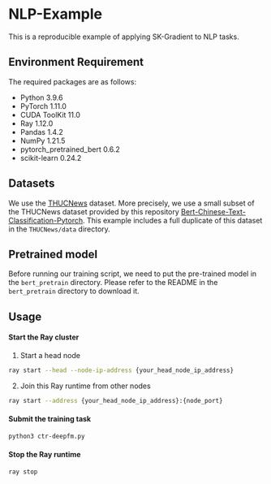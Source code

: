 # NLP-Example

This is a reproducible example of applying SK-Gradient to NLP tasks.

## Environment Requirement

The required packages are as follows:

+ Python 3.9.6
+ PyTorch 1.11.0
+ CUDA ToolKit 11.0
+ Ray 1.12.0
+ Pandas 1.4.2
+ NumPy 1.21.5 
+ pytorch_pretrained_bert 0.6.2
+ scikit-learn 0.24.2

## Datasets

We use the [THUCNews](http://thuctc.thunlp.org/) dataset. More precisely, we use a small subset of the THUCNews dataset provided by this repository [Bert-Chinese-Text-Classification-Pytorch](https://github.com/649453932/Bert-Chinese-Text-Classification-Pytorch).
This example includes a full duplicate of this dataset in the `THUCNews/data` directory.

## Pretrained model

Before running our training script, we need to put the pre-trained model in the `bert_pretrain` directory. Please refer to the README in the `bert_pretrain` directory to download it.

## Usage

#### Start the Ray cluster

1. Start a head node
```bash
ray start --head --node-ip-address {your_head_node_ip_address}
```

2. Join this Ray runtime from other nodes

```bash
ray start --address {your_head_node_ip_address}:{node_port}
```

#### Submit the training task

```bash
python3 ctr-deepfm.py
```

#### Stop the Ray runtime

```bash
ray stop
```